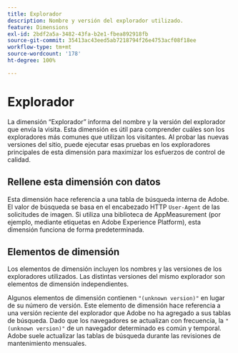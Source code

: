 ```yaml
---
title: Explorador
description: Nombre y versión del explorador utilizado.
feature: Dimensions
exl-id: 2bdf2a5a-3482-43fa-b2e1-fbea892918fb
source-git-commit: 35413ac43eed5ab7218794f26e4753acf08f18ee
workflow-type: tm+mt
source-wordcount: '178'
ht-degree: 100%

---
```


# Explorador

La dimensión “Explorador” informa del nombre y la versión del explorador que envía la visita. Esta dimensión es útil para comprender cuáles son los exploradores más comunes que utilizan los visitantes. Al probar las nuevas versiones del sitio, puede ejecutar esas pruebas en los exploradores principales de esta dimensión para maximizar los esfuerzos de control de calidad.

## Rellene esta dimensión con datos

Esta dimensión hace referencia a una tabla de búsqueda interna de Adobe. El valor de búsqueda se basa en el encabezado HTTP `User-Agent` de las solicitudes de imagen. Si utiliza una biblioteca de AppMeasurement (por ejemplo, mediante etiquetas en Adobe Experience Platform), esta dimensión funciona de forma predeterminada.

## Elementos de dimensión

Los elementos de dimensión incluyen los nombres y las versiones de los exploradores utilizados. Las distintas versiones del mismo explorador son elementos de dimensión independientes.

Algunos elementos de dimensión contienen `"(unknown version)"` en lugar de su número de versión. Este elemento de dimensión hace referencia a una versión reciente del explorador que Adobe no ha agregado a sus tablas de búsqueda. Dado que los navegadores se actualizan con frecuencia, la `"(unknown version)"` de un navegador determinado es común y temporal. Adobe suele actualizar las tablas de búsqueda durante las revisiones de mantenimiento mensuales.
